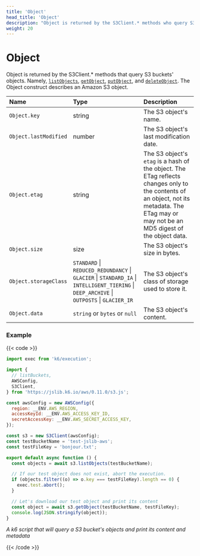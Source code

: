 ```yaml
---
title: 'Object'
head_title: 'Object'
description: "Object is returned by the S3Client.* methods who query S3 buckets' objects."
weight: 20
---
```


# Object

Object is returned by the S3Client.\* methods that query S3 buckets' objects. Namely, [`listObjects`](https://grafana.com/docs/k6/<K6_VERSION>/javascript-api/jslib/aws/s3client/listobjects), [`getObject`](https://grafana.com/docs/k6/<K6_VERSION>/javascript-api/jslib/aws/s3client/getobject), [`putObject`](https://grafana.com/docs/k6/<K6_VERSION>/javascript-api/jslib/aws/s3client/putobject),
and [`deleteObject`](https://grafana.com/docs/k6/<K6_VERSION>/javascript-api/jslib/aws/s3client/deleteobject). The Object construct describes an Amazon S3 object.

| Name                  | Type                                                                                                                                      | Description                                                                                                                                                                                 |
| :-------------------- | :---------------------------------------------------------------------------------------------------------------------------------------- | :------------------------------------------------------------------------------------------------------------------------------------------------------------------------------------------ |
| `Object.key`          | string                                                                                                                                    | The S3 object's name.                                                                                                                                                                       |
| `Object.lastModified` | number                                                                                                                                    | The S3 object's last modification date.                                                                                                                                                     |
| `Object.etag`         | string                                                                                                                                    | The S3 object's `etag` is a hash of the object. The ETag reflects changes only to the contents of an object, not its metadata. The ETag may or may not be an MD5 digest of the object data. |
| `Object.size`         | size                                                                                                                                      | The S3 object's size in bytes.                                                                                                                                                              |
| `Object.storageClass` | `STANDARD` \| `REDUCED_REDUNDANCY` \| `GLACIER` \| `STANDARD_IA` \| `INTELLIGENT_TIERING` \| `DEEP_ARCHIVE` \| `OUTPOSTS` \| `GLACIER_IR` | The S3 object's class of storage used to store it.                                                                                                                                          |
| `Object.data`         | `string` or `bytes` or `null`                                                                                                             | The S3 object's content.                                                                                                                                                                    |

### Example

{{< code >}}

```javascript
import exec from 'k6/execution';

import {
  // listBuckets,
  AWSConfig,
  S3Client,
} from 'https://jslib.k6.io/aws/0.11.0/s3.js';

const awsConfig = new AWSConfig({
  region: __ENV.AWS_REGION,
  accessKeyId: __ENV.AWS_ACCESS_KEY_ID,
  secretAccessKey: __ENV.AWS_SECRET_ACCESS_KEY,
});

const s3 = new S3Client(awsConfig);
const testBucketName = 'test-jslib-aws';
const testFileKey = 'bonjour.txt';

export default async function () {
  const objects = await s3.listObjects(testBucketName);

  // If our test object does not exist, abort the execution.
  if (objects.filter((o) => o.key === testFileKey).length == 0) {
    exec.test.abort();
  }

  // Let's download our test object and print its content
  const object = await s3.getObject(testBucketName, testFileKey);
  console.log(JSON.stringify(object));
}
```

_A k6 script that will query a S3 bucket's objects and print its content and metadata_

{{< /code >}}
